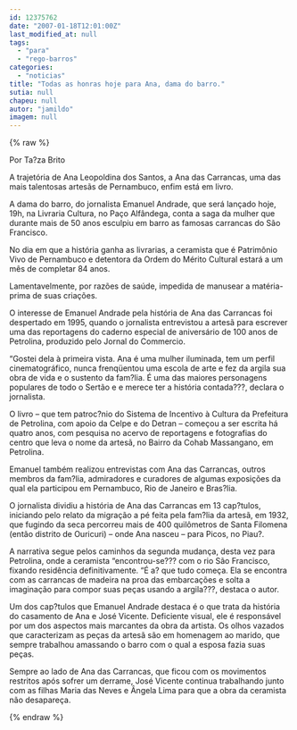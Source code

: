 ```yaml
---
id: 12375762
date: "2007-01-18T12:01:00Z"
last_modified_at: null
tags:
  - "para"
  - "rego-barros"
categories:
  - "noticias"
title: "Todas as honras hoje para Ana, dama do barro."
sutia: null
chapeu: null
autor: "jamildo"
imagem: null
---
```

{% raw %}
<p>Por Ta?za Brito</p>
<p>A trajet&oacute;ria de Ana Leopoldina dos Santos, a Ana das Carrancas, uma das mais talentosas artes&atilde;s de Pernambuco, enfim est&aacute; em livro.</p>
<p>A dama do barro, do jornalista Emanuel Andrade, que ser&aacute; lan&ccedil;ado hoje, 19h, na Livraria Cultura, no Pa&ccedil;o Alf&acirc;ndega, conta a saga da mulher que durante mais de 50 anos esculpiu em barro as famosas carrancas do S&atilde;o Francisco.</p>
<p>No dia em que a hist&oacute;ria ganha as livrarias, a ceramista que &eacute; Patrim&ocirc;nio Vivo de Pernambuco e detentora da Ordem do M&eacute;rito Cultural estar&aacute; a um m&ecirc;s de completar 84 anos.</p>
<p>Lamentavelmente, por raz&otilde;es de sa&uacute;de, impedida de manusear a mat&eacute;ria-prima de suas cria&ccedil;&otilde;es.</p>
<p>O interesse de Emanuel Andrade pela hist&oacute;ria de Ana das Carrancas foi despertado em 1995, quando o jornalista entrevistou a artes&atilde; para escrever uma das reportagens do caderno especial de anivers&aacute;rio de 100 anos de Petrolina, produzido pelo Jornal do Commercio.</p>
<p>&ldquo;Gostei dela &agrave; primeira vista. Ana &eacute; uma mulher iluminada, tem um perfil cinematogr&aacute;fico, nunca frenq&uuml;entou uma escola de arte e fez da argila sua obra de vida e o sustento da fam?lia. &Eacute; uma das maiores personagens populares de todo o Sert&atilde;o e e merece ter a hist&oacute;ria contada???, declara o jornalista.</p>
<p>O livro &ndash; que tem patroc?nio do Sistema de Incentivo &agrave; Cultura da Prefeitura de Petrolina, com apoio da Celpe e do Detran &ndash; come&ccedil;ou a ser escrita h&aacute; quatro anos, com pesquisa no acervo de reportagens e fotografias do centro que leva o nome da artes&atilde;, no Bairro da Cohab Massangano, em Petrolina.</p>
<p>Emanuel tamb&eacute;m realizou entrevistas com Ana das Carrancas, outros membros da fam?lia, admiradores e curadores de algumas exposi&ccedil;&otilde;es da qual ela participou em Pernambuco, Rio de Janeiro e Bras?lia.</p>
<p>O jornalista dividiu a hist&oacute;ria de Ana das Carrancas em 13 cap?tulos, iniciando pelo relato da migra&ccedil;&atilde;o a p&eacute; feita pela fam?lia da artes&atilde;, em 1932, que fugindo da seca percorreu mais de 400 quil&ocirc;metros de Santa Filomena (ent&atilde;o distrito de Ouricuri) &ndash; onde Ana nasceu &ndash; para Picos, no Piau?.</p>
<p>A narrativa segue pelos caminhos da segunda mudan&ccedil;a, desta vez para Petrolina, onde a ceramista &ldquo;encontrou-se??? com o rio S&atilde;o Francisco, fixando resid&ecirc;ncia definitivamente. &ldquo;&Eacute; a? que tudo come&ccedil;a. Ela se encontra com as carrancas de madeira na proa das embarca&ccedil;&otilde;es e solta a imagina&ccedil;&atilde;o para compor suas pe&ccedil;as usando a argila???, destaca o autor.</p>
<p>Um dos cap?tulos que Emanuel Andrade destaca &eacute; o que trata da hist&oacute;ria do casamento de Ana e Jos&eacute; Vicente. Deficiente visual, ele &eacute; respons&aacute;vel por um dos aspectos mais marcantes da obra da artista. Os olhos vazados que caracterizam as pe&ccedil;as da artes&atilde; s&atilde;o em homenagem ao marido, que sempre trabalhou amassando o barro com o qual a esposa fazia suas pe&ccedil;as.</p>
<p>Sempre ao lado de Ana das Carrancas, que ficou com os movimentos restritos ap&oacute;s sofrer um derrame, Jos&eacute; Vicente continua trabalhando junto com as filhas Maria das Neves e &Acirc;ngela Lima para que a obra da ceramista n&atilde;o desapare&ccedil;a.</p>
{% endraw %}